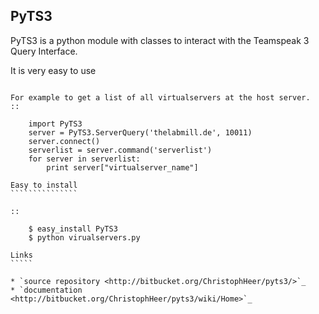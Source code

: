 PyTS3
-----

PyTS3 is a python module with classes to interact with the Teamspeak 3 Query 
Interface.

It is very easy to use
```````````````````````

For example to get a list of all virtualservers at the host server.
::

	import PyTS3
	server = PyTS3.ServerQuery('thelabmill.de', 10011)
	server.connect()
	serverlist = server.command('serverlist')
	for server in serverlist:
	    print server["virtualserver_name"]
	
Easy to install
```````````````

::

	$ easy_install PyTS3
	$ python virualservers.py

Links
`````

* `source repository <http://bitbucket.org/ChristophHeer/pyts3/>`_
* `documentation <http://bitbucket.org/ChristophHeer/pyts3/wiki/Home>`_

